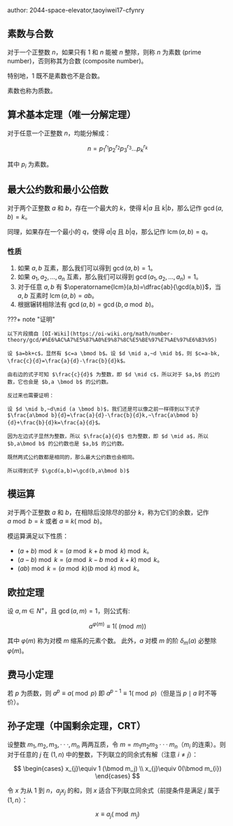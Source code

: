 author: 2044-space-elevator,taoyiwei17-cfynry

## 素数与合数

对于一个正整数 $n$，如果只有 $1$ 和 $n$ 能被 $n$ 整除，则称 $n$ 为素数 (prime number)，否则称其为合数 (composite number)。

特别地，$1$ 既不是素数也不是合数。

素数也称为质数。

## 算术基本定理（唯一分解定理）

对于任意一个正整数 $n$，均能分解成：

$$
n=p_1^{r_1}p_2^{r_2}p_3^{r_3}\ldots p_k^{r_k}
$$

其中 $p_i$ 为素数。

## 最大公约数和最小公倍数 

对于两个正整数 $a$ 和 $b$，存在一个最大的 $k$，使得 $k|a$ 且 $k|b$，那么记作 $\gcd(a,b)=k$。

同理，如果存在一个最小的 $q$，使得 $a|q$ 且 $b|q$，那么记作 $\operatorname{lcm}(a,b)=q$。


### 性质

1. 如果 $a,b$ 互素，那么我们可以得到 $\gcd(a,b)=1$。
2. 如果 $a_1,a_2,\ldots,a_n$ 互素，那么我们可以得到 $\gcd(a_1,a_2,\ldots,a_n)=1$。
3. 对于任意 $a,b$ 有 $\operatorname{lcm}(a,b)=\dfrac{ab}{\gcd(a,b)}$，当 $a,b$ 互素时 $\operatorname{lcm}(a,b)=ab$。
4. 根据辗转相除法有 $\gcd(a,b)=\gcd(b,a\bmod b)$。

???+ note "证明"

	以下片段摘自 [OI-Wiki](https://oi-wiki.org/math/number-theory/gcd/#%E6%AC%A7%E5%87%A0%E9%87%8C%E5%BE%97%E7%AE%97%E6%B3%95)

	设 $a=bk+c$，显然有 $c=a \bmod b$。设 $d \mid a,~d \mid b$，则 $c=a-bk, \frac{c}{d}=\frac{a}{d}-\frac{b}{d}k$。
    
    由右边的式子可知 $\frac{c}{d}$ 为整数，即 $d \mid c$，所以对于 $a,b$ 的公约数，它也会是 $b,a \bmod b$ 的公约数。
    
    反过来也需要证明：
    
    设 $d \mid b,~d\mid (a \bmod b)$，我们还是可以像之前一样得到以下式子 $\frac{a\bmod b}{d}=\frac{a}{d}-\frac{b}{d}k,~\frac{a\bmod b}{d}+\frac{b}{d}k=\frac{a}{d}$。
    
    因为左边式子显然为整数，所以 $\frac{a}{d}$ 也为整数，即 $d \mid a$，所以 $b,a\bmod b$ 的公约数也是 $a,b$ 的公约数。
    
    既然两式公约数都是相同的，那么最大公约数也会相同。
    
    所以得到式子 $\gcd(a,b)=\gcd(b,a\bmod b)$

## 模运算

对于两个正整数 $a$ 和 $b$，在相除后没除尽的部分 $k$，称为它们的余数，记作 $a\bmod b=k$ 或者 $a\equiv k(\bmod b)$。

模运算满足以下性质：

- $(a+b)\bmod k = (a\bmod k + b\bmod k)\bmod k$。
- $(a-b)\bmod k = (a\bmod k - b\bmod k + k)\bmod k$。
- $(ab)\bmod k = (a\bmod k)(b\bmod k)\bmod k$。

## 欧拉定理

设 $a,m \in N^{+}$，且 $\gcd(a,m) = 1$，则公式有:

$$
a^{\varphi (m)} \equiv 1(\pmod m)
$$

其中 $\varphi (m)$ 称为对模 $m$ 缩系的元素个数。
此外，$a$ 对模 $m$ 的阶 $\delta_m(a)$ 必整除 $\varphi (m)$。

## 费马小定理

若 $p$ 为质数，则 $a^{p} \equiv a(\bmod p)$ 即 $a^{p-1} \equiv 1(\bmod p)$（但是当 $p\mid a$ 时不等价）。

## 孙子定理（中国剩余定理，CRT） 
 
设整数 $m_{1},m_{2},m_{3},···,m_{n}$ 两两互质，令 $m=m_{1}m_{2}m_{3}···m_{n}$（$m_{i}$ 的连乘）。则对于任意的 $j$ 在 $(1,n)$ 中的整数，下列联立的同余式有解（注意 $i \ne j$）：
 
$$
\begin{cases}
x_{j}\equiv 1 (\bmod m_j) \\
x_{j}\equiv 0(\bmod m_{i})
\end{cases}
$$

令 $x$ 为从 $1$ 到 $n$，$a_{j}x_{j}$ 的和，则 $x$ 适合下列联立同余式（前提条件是满足 $j$ 属于 $(1, n$）：

$$
x\equiv a_{j}(\bmod m_{j})
$$
